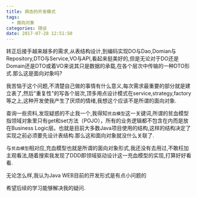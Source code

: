 ```yaml
---
title: 病态的开发模式
tags:
  - 面向对象
categories: 随谈
date: 2017-07-28 12:51:50
---
```

转正后接手越来越多的需求,从表结构设计,到编码实现DO与Dao,Domian与Repository,DTO与Service,VO与API,看起来挺美好的,但是无论对于DO还是Domain还是DTO或着VO来说其只是数据的承载,在各个层次中传输的一种DTO形式.那么这是面向对象吗?

我苦恼于这个问题,不清楚自己做的事情有什么意义,每次需求最重要的部分就是建立表了,然后"重复性"的写各个层次,顶多用点设计模式在service,strategy,factory等之上,这种开发使我产生了厌烦的情绪,我想这个应该不是所谓的面向对象.

查询一些资料,发现疑惑的不止我一个,我得知`贫血模型`这一关键词,所谓的贫血模型指领域对象里只有get和set方法（POJO），所有的业务逻辑都不包含在内而是放在Business Logic层。也就是目前大多数Java项目使用的结构,这样的结构决定了实现之前必须要先设计表结构.那么这和面向对象就没什么关联了.

与`贫血模型`相对应,充血模型也就是所谓的面向对象形式,我还没有去用过,不敢枉加主观看法,随着搜索我发现了DDD即领域驱动设计这一充血模型的实现,打算好好看看.

无论怎么样,我认为Java WEB目前的开发形式是有点小问题的

希望后续的学习能够解决我的疑问.
